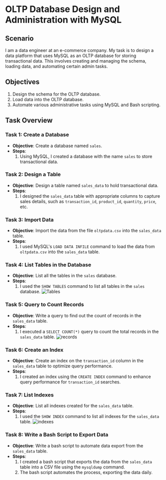
# OLTP Database Design and Administration with MySQL

## Scenario

I am a data engineer at an e-commerce company. My task is to design a data platform that uses MySQL as an OLTP database for storing transactional data. This involves creating and managing the schema, loading data, and automating certain admin tasks.

## Objectives

1. Design the schema for the OLTP database.
2. Load data into the OLTP database.
3. Automate various administrative tasks using MySQL and Bash scripting.

## Task Overview

### Task 1: Create a Database

- **Objective**: Create a database named `sales`.
- **Steps**:
  1. Using MySQL, I created a database with the name `sales` to store transactional data.

### Task 2: Design a Table

- **Objective**: Design a table named `sales_data` to hold transactional data.
- **Steps**:
  1. I designed the `sales_data` table with appropriate columns to capture sales details, such as `transaction_id`, `product_id`, `quantity`, `price`, etc.

### Task 3: Import Data

- **Objective**: Import the data from the file `oltpdata.csv` into the `sales_data` table.
- **Steps**:
  1. I used MySQL's `LOAD DATA INFILE` command to load the data from `oltpdata.csv` into the `sales_data` table.

### Task 4: List Tables in the Database

- **Objective**: List all the tables in the `sales` database.
- **Steps**:
  1. I used the `SHOW TABLES` command to list all tables in the `sales` database.
  ![Tables](https://github.com/nir25aj/ssad/blob/my-new-branch/Data_Engineering_Project/OLTP/listtables.PNG "Tables")

### Task 5: Query to Count Records

- **Objective**: Write a query to find out the count of records in the `sales_data` table.
- **Steps**:
  1. I executed a `SELECT COUNT(*)` query to count the total records in the `sales_data` table.
  ![records](https://github.com/nir25aj/ssad/blob/my-new-branch/Data_Engineering_Project/OLTP/salesrows.PNG "records")

### Task 6: Create an Index

- **Objective**: Create an index on the `transaction_id` column in the `sales_data` table to optimize query performance.
- **Steps**:
  1. I created an index using the `CREATE INDEX` command to enhance query performance for `transaction_id` searches.

### Task 7: List Indexes

- **Objective**: List all indexes created for the `sales_data` table.
- **Steps**:
  1. I used the `SHOW INDEX` command to list all indexes for the `sales_data` table.
  ![indexes](https://github.com/nir25aj/ssad/blob/my-new-branch/Data_Engineering_Project/OLTP/listindexes.PNG"indexes")

### Task 8: Write a Bash Script to Export Data

- **Objective**: Write a bash script to automate data export from the `sales_data` table.
- **Steps**:
  1. I created a bash script that exports the data from the `sales_data` table into a CSV file using the `mysqldump` command.
  2. The bash script automates the process, exporting the data daily.


